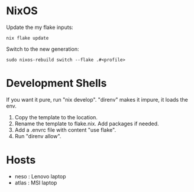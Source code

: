 # NixOS
Update the my flake inputs:
```
nix flake update
```
Switch to the new generation: 
```
sudo nixos-rebuild switch --flake .#<profile>
```
# Development Shells
If you want it pure, run "nix develop". "direnv" makes it impure, it loads the env.
1. Copy the template to the location.
2. Rename the template to flake.nix. Add packages if needed.
3. Add a .envrc file with content "use flake".
4. Run "direnv allow".

# Hosts
- neso  : Lenovo laptop
- atlas : MSI laptop
